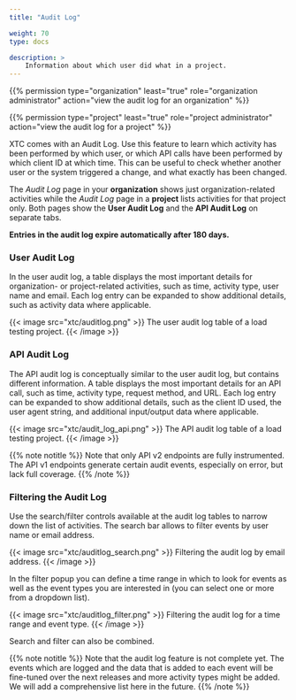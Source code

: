 ```yaml
---
title: "Audit Log"

weight: 70
type: docs

description: >
    Information about which user did what in a project.
---
```


{{% permission type="organization" least="true" role="organization administrator" action="view the audit log for an organization" %}}

{{% permission type="project" least="true" role="project administrator" action="view the audit log for a project" %}}

XTC comes with an Audit Log. Use this feature to learn which activity has been performed by which user, or which API calls have been performed by which client ID at which time. This can be useful to check whether another user or the system triggered a change, and what exactly has been changed.

The _Audit Log_ page in your **organization** shows just organization-related activities while the _Audit Log_ page in a **project** lists activities for that project only. Both pages show the **User Audit Log** and the **API Audit Log** on separate tabs.

**Entries in the audit log expire automatically after 180 days.**

### User Audit Log

In the user audit log, a table displays the most important details for organization- or project-related activities, such as time, activity type, user name and email. Each log entry can be expanded to show additional details, such as activity data where applicable.

{{< image src="xtc/auditlog.png" >}}
The user audit log table of a load testing project.
{{< /image >}}

### API Audit Log

The API audit log is conceptually similar to the user audit log, but contains different information. A table displays the most important details for an API call, such as time, activity type, request method, and URL. Each log entry can be expanded to show additional details, such as the client ID used, the user agent string, and additional input/output data where applicable.

{{< image src="xtc/audit_log_api.png" >}}
The API audit log table of a load testing project.
{{< /image >}}

{{% note notitle %}}
Note that only API v2 endpoints are fully instrumented. The API v1 endpoints generate certain audit events, especially on error, but lack full coverage.
{{% /note %}}

### Filtering the Audit Log

Use the search/filter controls available at the audit log tables to narrow down the list of activities. The search bar allows to filter events by user name or email address.

{{< image src="xtc/auditlog_search.png" >}}
Filtering the audit log by email address.
{{< /image >}}

In the filter popup you can define a time range in which to look for events as well as the event types you are interested in (you can select one or more from a dropdown list).

{{< image src="xtc/auditlog_filter.png" >}}
Filtering the audit log for a time range and event type.
{{< /image >}}

Search and filter can also be combined.

{{% note notitle %}}
Note that the audit log feature is not complete yet. The events which are logged and the data that is added to each event will be fine-tuned over the next releases and more activity types might be added. We will add a comprehensive list here in the future.
{{% /note %}}


